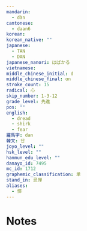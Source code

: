 ```yaml
---
mandarin:
  - dàn
cantonese:
  - daan6
korean:
korean_native: ""
japanese:
  - TAN
  - DAN
japanese_nanori: はばかる
vietnamese:
middle_chinese_initial: d
middle_chinese_final: ɑn
stroke_count: 15
radical: 心
skip_number: 1-3-12
grade_level: 先進
pos: ""
english:
  - dread
  - shirk
  - fear
羅馬字: dan
韓文: 단
joyo_level: ""
hsk_level: ""
hanmun_edu_level: ""
danayo_id: 7495
mc_id: 1712
graphemic_classification: 単
stand_in: 忌惮
aliases:
  - 憚
---
```


# Notes
